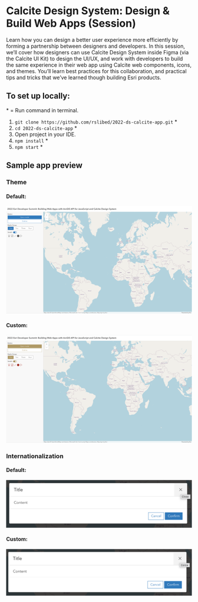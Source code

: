 # Calcite Design System: Design & Build Web Apps (Session)

Learn how you can design a better user experience more efficiently by forming a partnership between designers and developers. In this session, we’ll cover how designers can use Calcite Design System inside Figma (via the Calcite UI Kit) to design the UI/UX, and work with developers to build the same experience in their web app using Calcite web components, icons, and themes. You’ll learn best practices for this collaboration, and practical tips and tricks that we’ve learned though building Esri products.

## To set up locally:

\* = Run command in terminal.

1. `git clone https://github.com/rslibed/2022-ds-calcite-app.git` \*
2. `cd 2022-ds-calcite-app` \*
3. Open project in your IDE.
4. `npm install` \*
5. `npm start` \*

## Sample app preview

### Theme

#### Default:
![Default theme](https://github.com/rslibed/2022-ds-calcite-app/blob/master/public/static/img/default-theme.png)

#### Custom:
![Custom theme](https://github.com/rslibed/2022-ds-calcite-app/blob/master/public/static/img/custom-theme.png)

### Internationalization

#### Default:
![Default internationalization](https://github.com/rslibed/2022-ds-calcite-app/blob/master/public/static/img/default-intl.png)

#### Custom:
![Custom internationalization](https://github.com/rslibed/2022-ds-calcite-app/blob/master/public/static/img/custom-intl.png)
